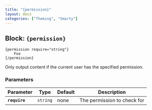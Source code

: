 ```yaml
---
title: "{permission}"
layout: docs
categories: ["Theming", "Smarty"]
---
```


## Block: `{permission}`

```
{permission require="string"}
    Foo
{/permission}
```

Only output content if the current user has the specified permission.

### Parameters

Parameter       | Type      | Default   | Description
---             | ---       | ---       | ---
__`require`__   | `string`  | none      | The permission to check for
